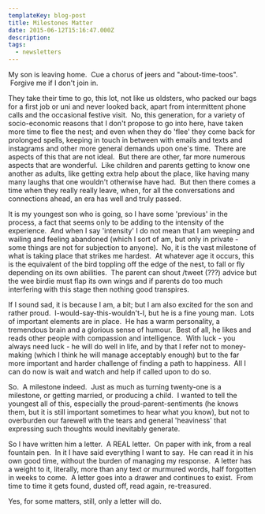 ```yaml
---
templateKey: blog-post
title: Milestones Matter
date: 2015-06-12T15:16:47.000Z
description: 
tags: 
  - newsletters
---
```


My son is leaving home.  Cue a chorus of jeers and "about-time-toos".  Forgive me if I don't join in.

They take their time to go, this lot, not like us oldsters, who packed our bags for a first job or uni and never looked back, apart from intermittent phone calls and the occasional festive visit.  No, this generation, for a variety of socio-economic reasons that I don't propose to go into here, have taken more time to flee the nest; and even when they do 'flee' they come back for prolonged spells, keeping in touch in between with emails and texts and instagrams and other more general demands upon one's time.  There are aspects of this that are not ideal.  But there are other, far more numerous aspects that are wonderful.  Like children and parents getting to know one another as adults, like getting extra help about the place, like having many many laughs that one wouldn't otherwise have had.  But then there comes a time when they really really leave, when, for all the conversations and connections ahead, an era has well and truly passed.

It is my youngest son who is going, so I have some 'previous' in the process, a fact that seems only to be adding to the intensity of the experience.  And when I say 'intensity' I do not mean that I am weeping and wailing and feeling abandoned (which I sort of am, but only in private - some things are not for subjection to anyone).  No, it is the vast milestone of what is taking place that strikes me hardest.  At whatever age it occurs, this is the equivalent of the bird toppling off the edge of the nest, to fall or fly depending on its own abilities.  The parent can shout /tweet (???) advice but the wee birdie must flap its own wings and if parents do too much interfering with this stage then nothing good transpires.

If I sound sad, it is because I am, a bit; but I am also excited for the son and rather proud.  I-would-say-this-wouldn't-I, but he is a fine young man.  Lots of important elements are in place.  He has a warm personality, a tremendous brain and a glorious sense of humour.  Best of all, he likes and reads other people with compassion and intelligence.  With luck - you always need luck - he will do well in life, and by that I refer not to money-making (which I think he will manage acceptably enough) but to the far more important and harder challenge of finding a path to happiness.  All I can do now is wait and watch and help if called upon to do so.

So.  A milestone indeed.  Just as much as turning twenty-one is a milestone, or getting married, or producing a child.  I wanted to tell the youngest all of this, especially the proud-parent-sentiments (he knows them, but it is still important sometimes to hear what you know), but not to overburden our farewell with the tears and general 'heaviness' that expressing such thoughts would inevitably generate.

So I have written him a letter.  A REAL letter.  On paper with ink, from a real fountain pen.  In it I have said everything I want to say.  He can read it in his own good time, without the burden of managing my response.  A letter has a weight to it, literally, more than any text or murmured words, half forgotten in weeks to come.  A letter goes into a drawer and continues to exist.  From time to time it gets found, dusted off, read again, re-treasured.

Yes, for some matters, still, only a letter will do.

&nbsp;
